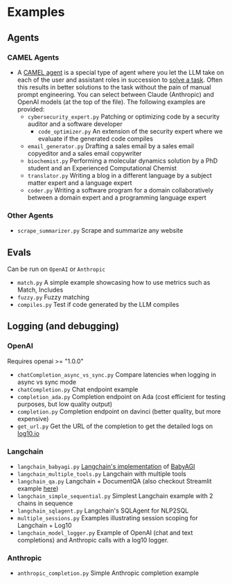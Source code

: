 # Examples

## Agents

### CAMEL Agents
- A [CAMEL agent](https://www.camel-ai.org/) is a special type of agent where you let the LLM take on each of the user and assistant roles in succession to [solve a task](https://www.loom.com/share/08c363e88f0f47ff9f42fcbc39e9afb0). Often this results in better solutions to the task without the pain of manual prompt engineering. You can select between Claude (Anthropic) and OpenAI models (at the top of the file). The following examples are provided:
  - `cybersecurity_expert.py` Patching or optimizing code by a security auditor and a software developer
    - `code_optimizer.py` An extension of the security expert where we evaluate if the generated code compiles
  - `email_generator.py` Drafting a sales email by a sales email copyeditor and a sales email copywriter
  - `biochemist.py` Performing a molecular dynamics solution by a PhD student and an Experienced Computational Chemist
  - `translator.py` Writing a blog in a different language by a subject matter expert and a language expert
  - `coder.py` Writing a software program for a domain collaboratively between a domain expert and a programming language expert

### Other Agents
- `scrape_summarizer.py` Scrape and summarize any website

## Evals

Can be run on `OpenAI` or `Anthropic`

- `match.py` A simple example showcasing how to use metrics such as Match, Includes
- `fuzzy.py` Fuzzy matching
- `compiles.py` Test if code generated by the LLM compiles

## Logging (and debugging)

### OpenAI
Requires openai >= "1.0.0"

- `chatCompletion_async_vs_sync.py` Compare latencies when logging in async vs sync mode
- `chatCompletion.py` Chat endpoint example
- `completion_ada.py` Completion endpoint on Ada (cost efficient for testing purposes, but low quality output)
- `completion.py` Completion endpoint on davinci (better quality, but more expensive)
- `get_url.py` Get the URL of the completion to get the detailed logs on [log10.io](https://log10.io)

### Langchain

- `langchain_babyagi.py` [Langchain's implementation](https://python.langchain.com/en/latest/use_cases/agents/baby_agi_with_agent.html) of [BabyAGI](https://babyagi.org/)
- `langchain_multiple_tools.py` Langchain with multiple tools
- `langchain_qa.py` Langchain + DocumentQA (also checkout Streamlit example [here](https://huggingface.co/spaces/arjunbansal/log10_langchain_qa_streamlit/blob/main/app.py))
- `langchain_simple_sequential.py` Simplest Langchain example with 2 chains in sequence
- `langchain_sqlagent.py` Langchain's SQLAgent for NLP2SQL
- `multiple_sessions.py` Examples illustrating session scoping for Langchain + Log10
- `langchain_model_logger.py` Example of OpenAI (chat and text completions) and Anthropic calls with a log10 logger.

### Anthropic

- `anthropic_completion.py` Simple Anthropic completion example
